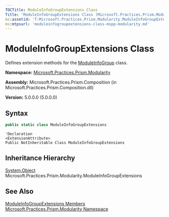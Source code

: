 ```yaml
---
TOCTitle: ModuleInfoGroupExtensions Class
Title: 'ModuleInfoGroupExtensions Class (Microsoft.Practices.Prism.Modularity)'
ms:assetid: 'T:Microsoft.Practices.Prism.Modularity.ModuleInfoGroupExtensions'
ms:mtpsurl: 'moduleinfogroupextensions-class-mspp-modularity.md'
---
```



# ModuleInfoGroupExtensions Class

Defines extension methods for the [ModuleInfoGroup](/patterns-practices/reference/moduleinfogroup-class-mspp-modularity) class.

**Namespace:** [Microsoft.Practices.Prism.Modularity](/patterns-practices/reference/mspp-modularity-namespace)

**Assembly:** Microsoft.Practices.Prism.Composition (in Microsoft.Practices.Prism.Composition.dll)

**Version:** 5.0.0.0 (5.0.0.0)

## Syntax

```C#
public static class ModuleInfoGroupExtensions
```

```VB
'Declaration
<ExtensionAttribute> 
Public NotInheritable Class ModuleInfoGroupExtensions
```

## Inheritance Hierarchy

[System.Object](http://msdn.microsoft.com/en-us/library/e5kfa45b)  
Microsoft.Practices.Prism.Modularity.ModuleInfoGroupExtensions

## See Also

[ModuleInfoGroupExtensions Members](/patterns-practices/reference/moduleinfogroupextensions-members-mspp-modularity)<br/>
[Microsoft.Practices.Prism.Modularity Namespace](/patterns-practices/reference/mspp-modularity-namespace)<br/>